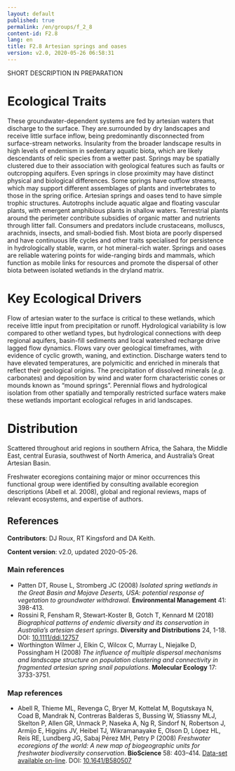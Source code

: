 ```yaml
---
layout: default
published: true
permalink: /en/groups/f_2_8
content-id: F2.8
lang: en
title: F2.8 Artesian springs and oases
version: v2.0, 2020-05-26 06:58:31
---
```


SHORT DESCRIPTION IN PREPARATION

# Ecological Traits
 
These groundwater-dependent systems are fed by artesian waters that discharge to the surface. They are.surrounded by dry landscapes and receive little surface inflow, being predominantly disconnected from surface-stream networks. Insularity from the broader landscape results in high levels of endemism in sedentary aquatic biota, which are likely descendants of relic species from a wetter past. Springs may be spatially clustered due to their association with geological features such as faults or outcropping aquifers. Even springs in close proximity may have distinct physical and biological differences. Some springs have outflow streams, which may support different assemblages of plants and invertebrates to those in the spring orifice. Artesian springs and oases tend to have simple trophic structures. Autotrophs include aquatic algae and floating vascular plants, with emergent amphibious plants in shallow waters. Terrestrial plants around the perimeter contribute subsidies of organic matter and nutrients through litter fall. Consumers and predators include crustaceans, molluscs, arachnids, insects, and small-bodied fish. Most biota are poorly dispersed and have continuous life cycles and other traits specialised for persistence in hydrologically stable, warm, or hot mineral-rich water. Springs and oases are reliable watering points for wide-ranging birds and mammals, which function as mobile links for resources and promote the dispersal of other biota between isolated wetlands in the dryland matrix.
 
# Key Ecological Drivers
 
Flow of artesian water to the surface is critical to these wetlands, which receive little input from precipitation or runoff. Hydrological variability is low compared to other wetland types, but hydrological connections with deep regional aquifers, basin-fill sediments and local watershed recharge drive lagged flow dynamics. Flows vary over geological timeframes, with evidence of cyclic growth, waning, and extinction. Discharge waters tend to have elevated temperatures, are polymicitic and enriched in minerals that reflect their geological origins. The precipitation of dissolved minerals (_e.g._ carbonates) and deposition by wind and water form characteristic cones or mounds known as “mound springs”. Perennial flows and hydrological isolation from other spatially and temporally restricted surface waters make these wetlands important ecological refuges in arid landscapes.
 
# Distribution
 
Scattered throughout arid regions in southern Africa, the Sahara, the Middle East, central Eurasia, southwest of North America, and Australia’s Great Artesian Basin.

Freshwater ecoregions containing major or minor occurrences this functional group were identified by consulting available ecoregion descriptions (Abell et al. 2008), global and regional reviews, maps of relevant ecosystems, and expertise of authors.

## References

**Contributors**: DJ Roux, RT Kingsford and DA Keith.

**Content version**: v2.0, updated 2020-05-26.

### Main references
* Patten DT, Rouse L, Stromberg JC  (2008) *Isolated spring wetlands in the Great Basin and Mojave Deserts, USA: potential response of vegetation to groundwater withdrawal*. **Environmental Management** 41: 398-413.
* Rossini R, Fensham R, Stewart-Koster B, Gotch T, Kennard M (2018) *Biographical patterns of endemic diversity and its conservation in Australia’s artesian desert springs*. **Diversity and Distributions** 24, 1-18. DOI: [10.1111/ddi.12757](http://doi.org/10.1111/ddi.12757)
* Worthington Wilmer J, Elkin C, Wilcox C, Murray L, Niejalke D, Possingham H  (2008) *The influence of multiple dispersal mechanisms and landscape structure on population clustering and connectivity in fragmented artesian spring snail populations*. **Molecular Ecology** 17: 3733-3751.

### Map references
* Abell R, Thieme ML, Revenga C, Bryer M, Kottelat M, Bogutskaya N, Coad B, Mandrak N, Contreras Balderas S, Bussing W, Stiassny MLJ, Skelton P, Allen GR, Unmack P, Naseka A, Ng R, Sindorf N, Robertson J, Armijo E, Higgins JV, Heibel TJ, Wikramanayake E, Olson D, López HL, Reis RE, Lundberg JG, Sabaj Pérez MH, Petry P  (2008) *Freshwater ecoregions of the world: A new map of biogeographic units for freshwater biodiversity conservation*. **BioScience** 58: 403–414. [Data-set available on-line](http://www.feow.org). DOI: [10.1641/B580507](http://doi.org/10.1641/B580507)


